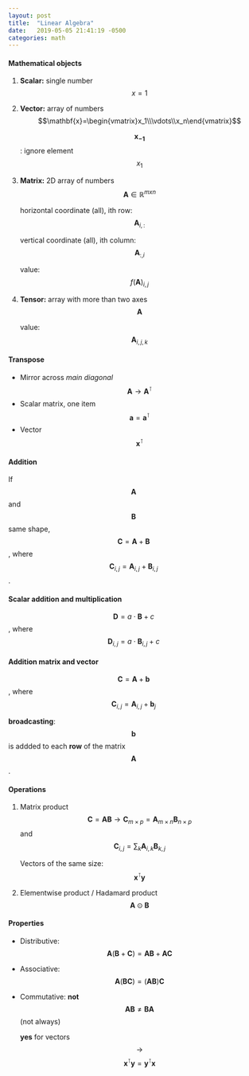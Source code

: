 ```yaml
---
layout: post
title:  "Linear Algebra"
date:   2019-05-05 21:41:19 -0500
categories: math
---
```


#### Mathematical objects

1. **Scalar:** single number $$x=1$$
2. **Vector:** array of numbers $$\mathbf{x}=\begin{vmatrix}x_1\\\vdots\\x_n\end{vmatrix}$$

    $$\mathbf{x_{-1}}$$: ignore element $$x_1$$
3. **Matrix:** 2D array of numbers $$\mathbf{A}\in\mathbb{R}^{mxn}$$

    horizontal coordinate (all), ith row: $$\mathbf{A}_{i,:}$$

    vertical coordinate (all), ith column: $$\mathbf{A}_{:,i}$$

    value: $$f(\mathbf{A})_{i,j}$$
4. **Tensor:** array with more than two axes $$\mathbf{A}$$

    value: $$\mathbf{A}_{i,j,k}$$

#### Transpose
  - Mirror across _main diagonal_ $$\mathbf{A} \rightarrow \mathbf{A}^\intercal$$
  - Scalar matrix, one item $$\mathbf{a}=\mathbf{a}^\intercal$$
  - Vector $$\mathbf{x}^\intercal$$

#### Addition
   If $$\mathbf{A}$$ and $$\mathbf{B}$$ same shape, $$\mathbf{C}=\mathbf{A}+\mathbf{B}$$, where $$\mathbf{C}_{i,j}=\mathbf{A}_{i,j}+\mathbf{B}_{i,j}$$.

#### Scalar addition and multiplication
  $$\mathbf{D}=a\cdot\mathbf{B}+c$$, where $$\mathbf{D}_{i,j}=a\cdot\mathbf{B}_{i,j}+c$$

#### Addition matrix and vector
  $$\mathbf{C}=\mathbf{A}+\mathbf{b}$$, where $$\mathbf{C}_{i,j}=\mathbf{A}_{i,j}+\mathbf{b}_j$$

  **broadcasting**: $$\mathbf{b}$$ is addded to each **row** of the matrix $$\mathbf{A}$$.

#### Operations
  1. Matrix product $$\mathbf{C}=\mathbf{A}\mathbf{B} \rightarrow \mathbf{C}_{m\times p}=\mathbf{A}_{m\times n}\mathbf{B}_{n\times p}$$ and $$\mathbf{C}_{i,j}=\sum_k\mathbf{A}_{i,k}\mathbf{B}_{k,j}$$

      Vectors of the same size: $$\mathbf{x}^\intercal\mathbf{y}$$
  2. Elementwise product / Hadamard product $$\mathbf{A}\odot\mathbf{B}$$

#### Properties
  - Distributive: $$\mathbf{A}(\mathbf{B}+\mathbf{C})=\mathbf{A}\mathbf{B}+\mathbf{A}\mathbf{C}$$  
  - Associative: $$\mathbf{A}(\mathbf{B}\mathbf{C})=(\mathbf{A}\mathbf{B})\mathbf{C}$$
  - Commutative: **not** $$\mathbf{A}\mathbf{B}\neq \mathbf{B}\mathbf{A}$$ (not always)

    **yes** for vectors $$\rightarrow$$ $$\mathbf{x}^\intercal \mathbf{y}=\mathbf{y}^\intercal\mathbf{x}$$
